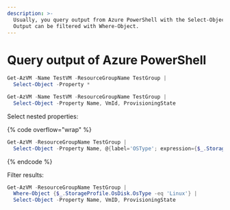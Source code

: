 ```yaml
---
description: >-
  Usually, you query output from Azure PowerShell with the Select-Object cmdlet.
  Output can be filtered with Where-Object.
---
```


# Query output of Azure PowerShell

```powershell
Get-AzVM -Name TestVM -ResourceGroupName TestGroup |
  Select-Object -Property *
```

```powershell
Get-AzVM -Name TestVM -ResourceGroupName TestGroup |
  Select-Object -Property Name, VmId, ProvisioningState
```

Select nested properties:

{% code overflow="wrap" %}
```powershell
Get-AzVM -ResourceGroupName TestGroup |
  Select-Object -Property Name, @{label='OSType'; expression={$_.StorageProfile.OSDisk.OSType}}
```
{% endcode %}

Filter results:

```powershell
Get-AzVM -ResourceGroupName TestGroup |
  Where-Object {$_.StorageProfile.OsDisk.OsType -eq 'Linux'} |
  Select-Object -Property Name, VmID, ProvisioningState
```
